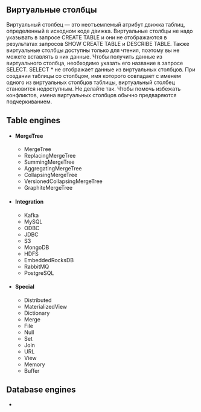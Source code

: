 ## Виртуальные столбцы
Виртуальный столбец — это неотъемлемый атрибут движка таблиц, определенный в исходном коде движка.
Виртуальные столбцы не надо указывать в запросе CREATE TABLE и они не отображаются в результатах запросов SHOW CREATE TABLE и DESCRIBE TABLE. Также виртуальные столбцы доступны только для чтения, поэтому вы не можете вставлять в них данные.
Чтобы получить данные из виртуального столбца, необходимо указать его название в запросе SELECT. SELECT * не отображает данные из виртуальных столбцов.
При создании таблицы со столбцом, имя которого совпадает с именем одного из виртуальных столбцов таблицы, виртуальный столбец становится недоступным. Не делайте так. Чтобы помочь избежать конфликтов, имена виртуальных столбцов обычно предваряются подчеркиванием.

## Table engines
- #### MergeTree
  - MergeTree
  - ReplacingMergeTree
  - SummingMergeTree
  - AggregatingMergeTree
  - CollapsingMergeTree
  - VersionedCollapsingMergeTree
  - GraphiteMergeTree
- #### Integration
  - Kafka
  - MySQL
  - ODBC
  - JDBC
  - S3
  - MongoDB
  - HDFS
  - EmbeddedRocksDB
  - RabbitMQ
  - PostgreSQL
- #### Special
  - Distributed
  - MaterializedView
  - Dictionary
  - Merge
  - File
  - Null
  - Set
  - Join
  - URL
  - View
  - Memory
  - Buffer



## Database engines
- 
